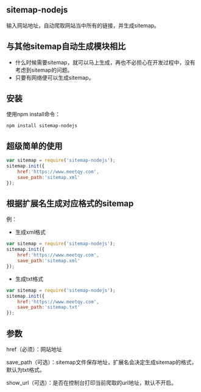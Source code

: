 ## sitemap-nodejs
输入网站地址，自动爬取网站当中所有的链接，并生成sitemap。

## 与其他sitemap自动生成模块相比
* 什么时候需要sitemap，就可以马上生成，再也不必担心在开发过程中，没有考虑到sitemap的问题。
* 只要有网络便可以生成sitemap。

## 安装
使用npm install命令：
```hash
npm install sitemap-nodejs
```
## 超级简单的使用
```javascript 
var sitemap = require('sitemap-nodejs');
sitemap.init({
    href:'https://www.meetqy.com',
    save_path:'sitemap.xml'
});
```

## 根据扩展名生成对应格式的sitemap
例：
* 生成xml格式
```javascript
var sitemap = require('sitemap-nodejs');
sitemap.init({
    href:'https://www.meetqy.com',
    save_path:'sitemap.xml'
});
```
* 生成txt格式
```javascript
var sitemap = require('sitemap-nodejs');
sitemap.init({
    href:'https://www.meetqy.com',
    save_path:'sitemap.txt'
});
```

## 参数

href（必须）：网站地址

save_path（可选）：sitemap文件保存地址，扩展名会决定生成sitemap的格式，默认为txt格式。

show_url（可选）：是否在控制台打印当前爬取的url地址，默认不开启。


